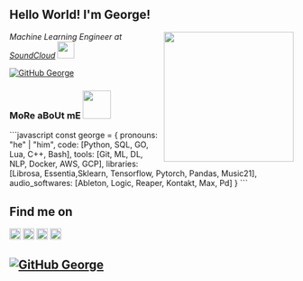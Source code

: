 <h2> Hello World! I'm George!</h2>
<img align='right' src="https://media.giphy.com/media/ahVlmHJzTMxygUxUou/giphy.gif" width="230">
<p><em>Machine Learning Engineer at <a href="http://soundcloud.com/">SoundCloud</a> <img src="https://www.freepnglogos.com/uploads/soundcloud-logo-png/soundcloud-logo-soundcloud-icon-logo-png-transparent-svg-vector-bie-supply-13.png" width="30">
</em></p>

[![GitHub George](https://img.shields.io/github/followers/george?label=follow&style=social)](https://github.com/gnai)



### MoRe aBoUt mE <img src="https://media.giphy.com/media/209EMjxpj6m81UsCTQ/giphy.gif" width="50"> 
<p>
```javascript
const george = {
  pronouns: "he" | "him",
  code: [Python, SQL, GO, Lua, C++, Bash],
  tools: [Git, ML, DL, NLP, Docker, AWS, GCP],
  libraries: [Librosa, Essentia,Sklearn, Tensorflow, Pytorch, Pandas, Music21],
  audio_softwares: [Ableton, Logic, Reaper, Kontakt, Max, Pd]  
}
```



## Find me on
<p>
  <a href="mailto:george.naimeh@soundcloud.com"><img src="https://img.icons8.com/color/96/000000/gmail.png" width="20" alt="email"/></a>
  <a href="https://www.linkedin.com/in/george-naimeh/"><img src="https://img.icons8.com/color/96/000000/linkedin.png" width="20" alt="linkedin"/></a>
  <a href="https://www.instagram.com/lineorcircle"><img src="https://img.icons8.com/color/96/000000/instagram-new.png" width="20" alt="instagram"/></a>
  <a href="https://soundcloud.com/lineorcircle"><img src="https://www.freepnglogos.com/uploads/soundcloud-logo-png/black-soundcloud-logo-transparent-png--8.png" width="20" alt="soundcloud"/></a>
  
[![GitHub George](https://img.shields.io/github/followers/george?label=follow&style=social)](https://github.com/gnai)
---
